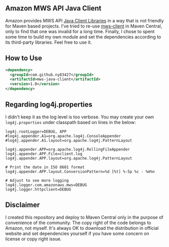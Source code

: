 ## Amazon MWS API Java Client

Amazon provides MWS API [Java Client Libraries](https://developer.amazonservices.com/javaclients) in a way that is not friendly for Maven based projects.
I've tried to re-use [mws-client](https://mvnrepository.com/artifact/amazon/mws-client/1.0) in Maven Central, only to find that one was invalid for a long time. Finally, I chose to spent some time to build my own module and set the dependencies according to its third-party libraries. Feel free to use it.

## How to Use
```xml
<dependency>
  <groupId>com.github.ny83427</groupId>
  <artifactId>mws-java-client</artifactId>
  <version>1.0</version>
</dependency>
```

## Regarding log4j.properties

I didn't keep it as the log level is too verbose. You may create your own `log4j.properties` under classpath based on lines in the below:
```properties
log4j.rootLogger=DEBUG, APP
#log4j.appender.A1=org.apache.log4j.ConsoleAppender
#log4j.appender.A1.layout=org.apache.log4j.PatternLayout

log4j.appender.APP=org.apache.log4j.RollingFileAppender
log4j.appender.APP.File=client.log
log4j.appender.APP.layout=org.apache.log4j.PatternLayout

# Print the date in ISO 8601 format
log4j.appender.APP.layout.ConversionPattern=%d [%t] %-5p %c - %m%n

# Adjust to see more logging
log4j.logger.com.amazonaws.mws=DEBUG
log4j.logger.httpclient=DEBUG
```

## Disclaimer

I created this repository and deploy to Maven Central only in the purpose of convenience of the community. The copy right of the code belongs to Amazon, not myself. It's always OK to download the distribution in official website and set dependencies yourself if you have some concern on license or copy right issue.



